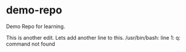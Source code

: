 # demo-repo
Demo Repo for learning.

This is another edit.
Lets add another line to this.
/usr/bin/bash: line 1: q: command not found

